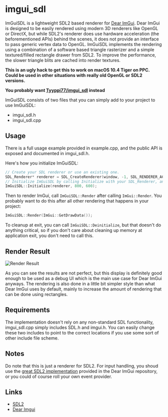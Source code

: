 # imgui_sdl

ImGuiSDL is a lightweight SDL2 based renderer for [Dear ImGui](https://github.com/ocornut/imgui). Dear ImGui is designed to be easily rendered using modern 3D renderers like OpenGL or DirectX, but while SDL2's renderer does use hardware acceleration (the beforementioned APIs) behind the scenes, it does not provide an interface to pass generic vertex data to OpenGL. ImGuiSDL implements the rendering using a combination of a software based triangle rasterizer and a simple textured/filled rectangle drawer from SDL2. To improve the performance, the slower triangle blits are cached into render textures.

**This is an ugly hack to get this to work on macOS 10.4 Tiger on PPC. Could be used in other situations with really old OpenGL or SDL2 versions.**

**You probably want [Tyyppi77/imgui_sdl](https://github.com/Tyyppi77/imgui_sdl) instead**

ImGuiSDL consists of two files that you can simply add to your project to use ImGuiSDL:

* imgui_sdl.h
* imgui_sdl.cpp

## Usage

There is a full usage example provided in example.cpp, and the public API is exposed and documented in imgui_sdl.h. 

Here's how you initialize ImGuiSDL:
```cpp
// Create your SDL renderer or use an existing one.
SDL_Renderer* renderer = SDL_CreateRenderer(window, -1, SDL_RENDERER_ACCELERATED);
// Initialize ImGuiSDL by calling Initialize with your SDL_Renderer, and with window size. This will also take care of setting up the ImGui viewport.
ImGuiSDL::Initialize(renderer, 800, 600);
```

Then to render ImGui, call `ImGuiSDL::Render` after calling `ImGui::Render`. You probably want to do this after all other rendering that happens in your project:

```cpp
ImGuiSDL::Render(ImGui::GetDrawData());
```

To cleanup at exit, you can call `ImGuiSDL::Deinitialize`, but that doesn't do anything critical, so if you don't care about cleaning up memory at application exit, you don't need to call this.

## Render Result

![Render Result](https://i.imgur.com/UzUsUO2.png)

As you can see the results are not perfect, but this display is definitely good enough to be used as a debug UI which is the main use case for Dear ImGui anyways. The rendering is also done in a little bit simpler style than what Dear ImGui uses by default, mainly to increase the amount of rendering that can be done using rectangles.

## Requirements

The implementation doesn't rely on any non-standard SDL functionality, imgui_sdl.cpp simply includes SDL.h and imgui.h. You can easily change these two includes to point to the correct locations if you use some sort of other include file scheme.

## Notes

Do note that this is just a renderer for SDL2. For input handling, you shoud use the [great SDL2 implementation](https://github.com/ocornut/imgui/blob/master/examples/imgui_impl_sdl.cpp) provided in the Dear ImGui repository, or you could of course roll your own event provider.

## Links

* [SDL2](https://www.libsdl.org/)
* [Dear Imgui](https://github.com/ocornut/imgui)